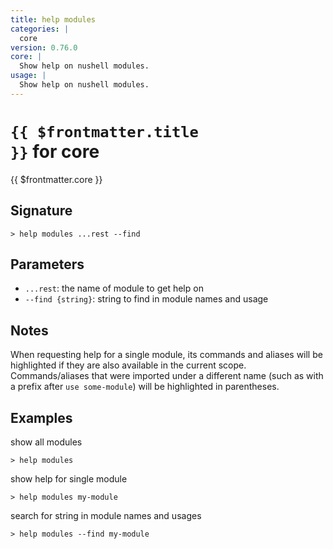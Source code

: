 ```yaml
---
title: help modules
categories: |
  core
version: 0.76.0
core: |
  Show help on nushell modules.
usage: |
  Show help on nushell modules.
---
```


# <code>{{ $frontmatter.title }}</code> for core

<div class='command-title'>{{ $frontmatter.core }}</div>

## Signature

```> help modules ...rest --find```

## Parameters

 -  `...rest`: the name of module to get help on
 -  `--find {string}`: string to find in module names and usage

## Notes
When requesting help for a single module, its commands and aliases will be highlighted if they
are also available in the current scope. Commands/aliases that were imported under a different name
(such as with a prefix after `use some-module`) will be highlighted in parentheses.
## Examples

show all modules
```shell
> help modules
```

show help for single module
```shell
> help modules my-module
```

search for string in module names and usages
```shell
> help modules --find my-module
```
